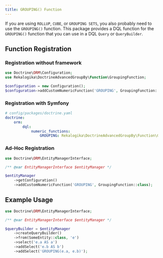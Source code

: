 ```yaml
---
title: GROUPING() Function
---
```


If you are using `ROLLUP`, `CUBE`, or `GROUPING SETS`, you also probably need to
use the `GROUPING()` function. This package provides a DQL function for the
`GROUPING()` function that you can use in a DQL `Query` or `QueryBuilder`.

## Function Registration

### Registration without framework

```php
use Doctrine\ORM\Configuration;
use Rekalogika\DoctrineAdvancedGroupBy\Function\GroupingFunction;

$configuration = new Configuration();
$configuration->addCustomNumericFunction('GROUPING', GroupingFunction::class);
```

### Registration with Symfony

```yaml
# config/packages/doctrine.yaml
doctrine:
    orm:
        dql:
            numeric_functions:
                GROUPING: Rekalogika\DoctrineAdvancedGroupBy\Function\GroupingFunction
```

### Ad-Hoc Registration

```php
use Doctrine\ORM\EntityManagerInterface;

/** @var EntityManagerInterface $entityManager */

$entityManager
    ->getConfiguration()
    ->addCustomNumericFunction('GROUPING', GroupingFunction::class);
```

## Example Usage

```php
use Doctrine\ORM\EntityManagerInterface;

/** @var EntityManagerInterface $entityManager */

$queryBuilder = $entityManager
    ->createQueryBuilder()
    ->from(SomeEntity::class, 'e')
    ->select('e.a AS a')
    ->addSelect('e.b AS b')
    ->addSelect('GROUPING(e.a, e.b)');
```